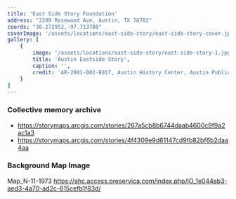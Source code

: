 ```yaml
---
title: 'East Side Story Foundation'
address: "2209 Rosewood Ave, Austin, TX 78702"
coords: "30.272952,-97.713788"
coverImage: '/assets/locations/east-side-story/east-side-story-cover.jpg'
gallery: [
    {
        image: '/assets/locations/east-side-story/east-side-story-1.jpg',
        title: 'Austin Eastside Story',
        caption: '',
        credit: 'AR-2001-002-E017, Austin History Center, Austin Public Library.'
    }
]
---
```


### Collective memory archive
* <a href="https://storymaps.arcgis.com/stories/267a5cb8b6744daab4600c9f9a2ac1a3" target="_blank">https://storymaps.arcgis.com/stories/267a5cb8b6744daab4600c9f9a2ac1a3</a>
* <a href="https://storymaps.arcgis.com/stories/4f4309e9d61147cd9fb82bf6b2daa4aa" target="_blank">https://storymaps.arcgis.com/stories/4f4309e9d61147cd9fb82bf6b2daa4aa</a>

### Background Map Image
Map_N-11-1973
<a href="https://ahc.access.preservica.com/index.php/IO_1e044ab3-aed3-4a70-ad2c-615cefb1f83d/" target="_blank">https://ahc.access.preservica.com/index.php/IO_1e044ab3-aed3-4a70-ad2c-615cefb1f83d/</a>

